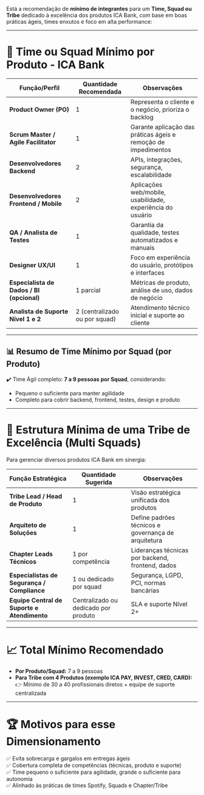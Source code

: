 Está a recomendação de **mínimo de integrantes** para um **Time, Squad ou Tribe** dedicado à excelência dos produtos ICA Bank, com base em boas práticas ágeis, times enxutos e foco em alta performance:

---

# 👥 **Time ou Squad Mínimo por Produto - ICA Bank**

| Função/Perfil                             | Quantidade Recomendada        | Observações                                                    |
| ----------------------------------------- | ----------------------------- | -------------------------------------------------------------- |
| **Product Owner (PO)**                    | 1                             | Representa o cliente e o negócio, prioriza o backlog           |
| **Scrum Master / Agile Facilitator**      | 1                             | Garante aplicação das práticas ágeis e remoção de impedimentos |
| **Desenvolvedores Backend**               | 2                             | APIs, integrações, segurança, escalabilidade                   |
| **Desenvolvedores Frontend / Mobile**     | 2                             | Aplicações web/mobile, usabilidade, experiência do usuário     |
| **QA / Analista de Testes**               | 1                             | Garantia da qualidade, testes automatizados e manuais          |
| **Designer UX/UI**                        | 1                             | Foco em experiência do usuário, protótipos e interfaces        |
| **Especialista de Dados / BI (opcional)** | 1 parcial                     | Métricas de produto, análise de uso, dados de negócio          |
| **Analista de Suporte Nível 1 e 2**       | 2 (centralizado ou por squad) | Atendimento técnico inicial e suporte ao cliente               |

---

## 📊 **Resumo de Time Mínimo por Squad (por Produto)**

✔️ Time Ágil completo: **7 a 9 pessoas por Squad**, considerando:

* Pequeno o suficiente para manter agilidade
* Completo para cobrir backend, frontend, testes, design e produto

---

# 🏢 **Estrutura Mínima de uma Tribe de Excelência (Multi Squads)**

Para gerenciar diversos produtos ICA Bank em sinergia:

| Função Estratégica                          | Quantidade Sugerida                  | Observações                                         |
| ------------------------------------------- | ------------------------------------ | --------------------------------------------------- |
| **Tribe Lead / Head de Produto**            | 1                                    | Visão estratégica unificada dos produtos            |
| **Arquiteto de Soluções**                   | 1                                    | Define padrões técnicos e governança de arquitetura |
| **Chapter Leads Técnicos**                  | 1 por competência                    | Lideranças técnicas por backend, frontend, dados    |
| **Especialistas de Segurança / Compliance** | 1 ou dedicado por squad              | Segurança, LGPD, PCI, normas bancárias              |
| **Equipe Central de Suporte e Atendimento** | Centralizado ou dedicado por produto | SLA e suporte Nível 2+                              |

---

# 📈 **Total Mínimo Recomendado**

* **Por Produto/Squad:** 7 a 9 pessoas
* **Para Tribe com 4 Produtos (exemplo ICA PAY, INVEST, CRED, CARD):**
  👉 Mínimo de 30 a 40 profissionais diretos + equipe de suporte centralizada

---

# 🏆 **Motivos para esse Dimensionamento**

✅ Evita sobrecarga e gargalos em entregas ágeis  
✅ Cobertura completa de competências (técnicas, produto e suporte)  
✅ Time pequeno o suficiente para agilidade, grande o suficiente para autonomia  
✅ Alinhado às práticas de times Spotify, Squads e Chapter/Tribe

